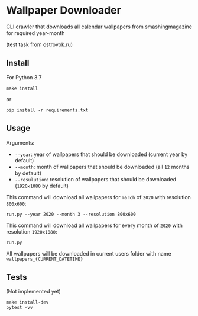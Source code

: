 # Wallpaper Downloader
CLI crawler that downloads all calendar wallpapers from smashingmagazine for required year-month

(test task from ostrovok.ru)

## Install
For Python 3.7
```
make install
```
or 
```
pip install -r requirements.txt
```

## Usage
Arguments:
* `--year`: year of wallpapers that should be downloaded (current year by default)
* `--month`: month of wallpapers that should be downloaded (all `12` months by default)
* `--resulution`: resolution of wallpapers that should be downloaded (`1920x1080` by default)

This command will download all wallpapers for `march` of `2020` with resolution `800x600`:
```
run.py --year 2020 --month 3 --resolution 800x600
```
This command will download all wallpapers for every month of `2020` with resolution `1920x1080`:
```
run.py
```
All wallpapers will be downloaded in current users folder with name `wallpapers_{CURRENT_DATETIME}`

## Tests
(Not implemented yet)
```
make install-dev
pytest -vv
```